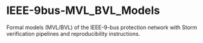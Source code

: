 # IEEE-9bus-MVL_BVL_Models
Formal models (MVL/BVL) of the IEEE-9-bus protection network with Storm verification pipelines and reproducibility instructions.
